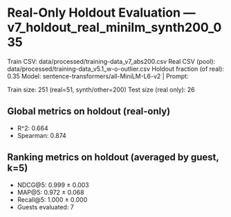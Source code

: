 # Real-Only Holdout Evaluation — v7_holdout_real_minilm_synth200_035

Train CSV: data/processed/training-data_v7_abs200.csv
Real CSV (pool): data/processed/training-data_v5.1_w-o-outlier.csv
Holdout fraction (of real): 0.35
Model: sentence-transformers/all-MiniLM-L6-v2 | Prompt: <none>

Train size: 251 (real=51, synth/other=200)
Test size (real only): 26

## Global metrics on holdout (real-only)

- R^2: 0.664
- Spearman: 0.874

## Ranking metrics on holdout (averaged by guest, k=5)

- NDCG@5: 0.999 ± 0.003
- MAP@5: 0.972 ± 0.068
- Recall@5: 1.000 ± 0.000
- Guests evaluated: 7